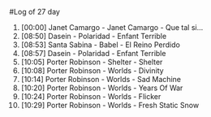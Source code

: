 #Log of 27 day

1. [00:00] Janet Camargo - Janet Camargo - Que tal si...
1. [08:50] Dasein - Polaridad - Enfant Terrible
1. [08:53] Santa Sabina - Babel - El Reino Perdido
1. [08:57] Dasein - Polaridad - Enfant Terrible
1. [10:05] Porter Robinson - Shelter - Shelter
1. [10:08] Porter Robinson - Worlds - Divinity
1. [10:14] Porter Robinson - Worlds - Sad Machine
1. [10:20] Porter Robinson - Worlds - Years Of War
1. [10:24] Porter Robinson - Worlds - Flicker
1. [10:29] Porter Robinson - Worlds - Fresh Static Snow
